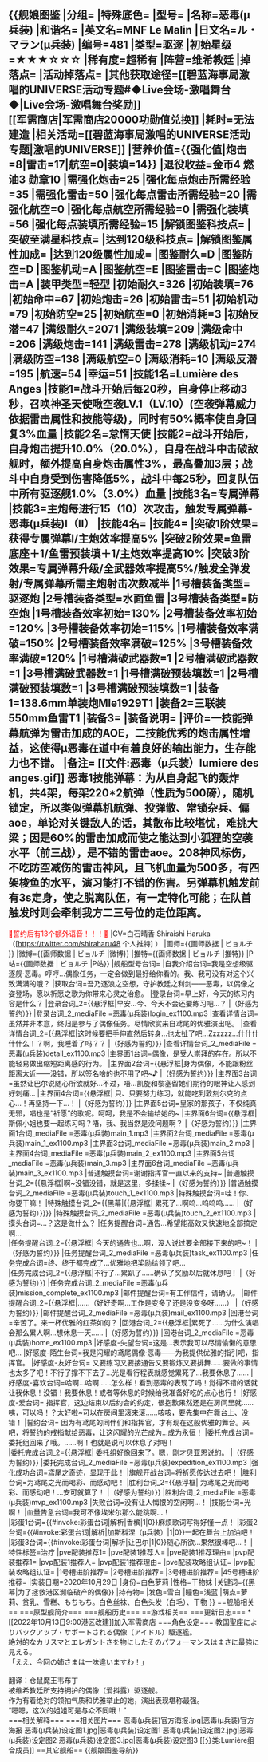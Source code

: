 {{舰娘图鉴 
|分组=
|特殊底色=
|型号=
|名称=恶毒(μ兵装)
|和谐名=
|英文名=MNF Le Malin
|日文名=ル・マラン(μ兵装)
|编号=481
|类型=驱逐
|初始星级=★★★☆☆☆
|稀有度=超稀有
|阵营=维希教廷
|掉落点=
|活动掉落点=
|其他获取途径=[[碧蓝海事局激唱的UNIVERSE活动专题#◆Live会场-激唱舞台◆|Live会场-激唱舞台奖励]]<br>[[军需商店|军需商店20000功勋值兑换]]
|耗时=无法建造
|相关活动=[[碧蓝海事局激唱的UNIVERSE活动专题|激唱的UNIVERSE]]
|营养价值={{强化值|炮击=8|雷击=17|航空=0|装填=14}}
|退役收益=金币4 燃油3 勋章10
|需强化炮击=25
|强化每点炮击所需经验=35
|需强化雷击=50
|强化每点雷击所需经验=20
|需强化航空=0
|强化每点航空所需经验=0
|需强化装填=56
|强化每点装填所需经验=15
|解锁图鉴科技点=
|突破至满星科技点=
|达到120级科技点=
|解锁图鉴属性加成=
|达到120级属性加成=
|图鉴耐久=D
|图鉴防空=D
|图鉴机动=A
|图鉴航空=E
|图鉴雷击=C
|图鉴炮击=A
|装甲类型=轻型
|初始耐久=326
|初始装填=76
|初始命中=67
|初始炮击=26
|初始雷击=51
|初始机动=79
|初始防空=25
|初始航空=0
|初始消耗=3
|初始反潜=47
|满级耐久=2071
|满级装填=209
|满级命中=206
|满级炮击=141
|满级雷击=278
|满级机动=274
|满级防空=138
|满级航空=0
|满级消耗=10
|满级反潜=195
|航速=54
|幸运=51
|技能1名=Lumière des Anges
|技能1=战斗开始后每20秒，自身停止移动3秒，召唤神圣天使啾空袭LV.1（LV.10）(空袭弹幕威力依据雷击属性和技能等级)，同时有50%概率使自身回复3%血量
|技能2名=怠惰天使
|技能2=战斗开始后，自身炮击提升10.0%（20.0%），自身在战斗中击破敌舰时，额外提高自身炮击属性3%，最高叠加3层；战斗中自身受到伤害降低5%，战斗中每25秒，回复队伍中所有驱逐舰1.0%（3.0%）血量
|技能3名=专属弹幕
|技能3=主炮每进行15（10）次攻击，触发专属弹幕-恶毒(μ兵装)I（II）
|技能4名=
|技能4=
|突破1阶效果=获得专属弹幕I/主炮效率提高5%
|突破2阶效果=鱼雷底座＋1/鱼雷预装填＋1/主炮效率提高10%
|突破3阶效果=专属弹幕升级/全武器效率提高5%/触发全弹发射/专属弹幕所需主炮射击次数减半
|1号槽装备类型=驱逐炮
|2号槽装备类型=水面鱼雷
|3号槽装备类型=防空炮
|1号槽装备效率初始=130%
|2号槽装备效率初始=120%
|3号槽装备效率初始=115%
|1号槽装备效率满破=150%
|2号槽装备效率满破=125%
|3号槽装备效率满破=120%
|1号槽满破武器数=1
|2号槽满破武器数=1
|3号槽满破武器数=1
|1号槽满破预装填数=1
|2号槽满破预装填数=1
|3号槽满破预装填数=1
|装备1=138.6mm单装炮Mle1929T1
|装备2=三联装550mm鱼雷T1
|装备3=
|装备说明=
|评价=一技能弹幕航弹为雷击加成的AOE，二技能优秀的炮击属性增益，这使得μ恶毒在道中有着良好的输出能力，生存能力也不错。
|备注=
[[文件:恶毒（μ兵装）lumiere des anges.gif]]
恶毒1技能弹幕：为从自身起飞的轰炸机，共4架，每架220*2航弹（性质为500磅），随机锁定，所以类似弹幕机航弹、投弹散、常锁杂兵、偏aoe，单论对关键敌人的话，其散布比较堪忧，难挑大梁；因是60%的雷击加成而使之能达到小狐狸的空袭水平（前三战），是不错的雷击aoe。208神风标伤，不吃防空减伤的雷击神风，且飞机血量为500多，有四架梭鱼的水平，演习能打不错的伤害。另弹幕机触发前有3s定身，使之脱离队伍，有一定特化可能；在队首触发时则会牵制我方二三号位的走位距离。<br>
----
<span style="color:red;">💓誓约后有13个额外语音！！！💓</span>
|CV=白石晴香 Shiraishi Haruka（[https://twitter.com/shiraharu48 个人推特] ）
|画师={{画师数据 | ビョルチ }}
|微博={{画师数据 | ビョルチ |微博}}
|推特={{画师数据 | ビョルチ |推特}}
|P站={{画师数据 | ビョルチ |P站}}
|舰船型号台词=
|自我介绍台词=我是空想级驱逐舰·恶毒。哼哼…偶像任务，一定会做到最好给你看的。我、我可没有对这个兴致满满的哦？
|获取台词=吾乃逐浪之空想，守护教廷之利剑——恶毒，以偶像之姿登场，愿以祈愿之歌为你带来心灵之治愈。
|登录台词=早上好，今天的练习内容是什么？
|登录台词_2={{悬浮框|早安…今、今天不会还要练习吧…？ |（好感为誓约）}}
|登录台词_2_mediaFile =恶毒(μ兵装)login_ex1100.mp3
|查看详情台词=虽然并非本意，终归是参与了偶像任务。尽情欣赏来自鸢尾的优雅演出吧。
|查看详情台词_2={{悬浮框|这时候要把手伸直然后转身…也太扯了吧…Zzzzzz…什什什什什么！？啊，我睡着了吗？？ |（好感为誓约）}}
|查看详情台词_2_mediaFile =恶毒(μ兵装)detail_ex1100.mp3
|主界面1台词=偶像，是受人崇拜的存在。所以不能轻易做出缩短距离感的行为。
|主界面2台词={{悬浮框|身为偶像，不能跟粉丝距离太近——没错，所以签名啥的也不用了吧~♪ |（好感为誓约）}}
|主界面3台词=虽然让巴尔说随心所欲就好…不过，唔…凯旋和黎塞留她们期待的眼神让人感到好刺痛…
|主界面4台词={{悬浮框| 只、只要努力练习，就能吃到敦刻尔克的点心…！再坚持一下…！ |（好感为誓约）}}
|主界面5台词=皇家的那孩子，不仅纯真无邪，唱也是“祈愿”的歌呢。呵呵，我是不会输给她的~
|主界面6台词={{悬浮框|斯佩小姐也要一起练习吗？唔，我、我当然是没问题啊？ |（好感为誓约）}}
|主界面1台词_mediaFile =恶毒(μ兵装)main_1.mp3
|主界面2台词_mediaFile =恶毒(μ兵装)main_1_ex1100.mp3
|主界面3台词_mediaFile =恶毒(μ兵装)main_2.mp3
|主界面4台词_mediaFile =恶毒(μ兵装)main_2_ex1100.mp3
|主界面5台词_mediaFile =恶毒(μ兵装)main_3.mp3
|主界面6台词_mediaFile =恶毒(μ兵装)main_3_ex1100.mp3
|普通触摸台词=谢谢指挥官一直以来的支持~
|普通触摸台词_2={{悬浮框|啊~没错没错，就是这里，多揉揉~ |（好感为誓约）}}
|普通触摸台词_2_mediaFile =恶毒(μ兵装)touch_1_ex1100.mp3
|特殊触摸台词=哇！你、你要干嘛！
|特殊触摸台词_2={{黑幕|{{悬浮框| 累死了…啊呜…呜呜呜…… |（好感为誓约）}}}}
|特殊触摸台词_2_mediaFile =恶毒(μ兵装)touch_2_ex1100.mp3
|摸头台词=…？这是做什么？
|任务提醒台词=通告…希望能高效又快速地全部搞定啊…	
|任务提醒台词_2={{悬浮框| 今天的通告也…啊，没人说过要全部接下来的吧~！	|（好感为誓约）}}
|任务提醒台词_2_mediaFile =恶毒(μ兵装)task_ex1100.mp3
|任务完成台词=终、终于都完成了…优雅地把奖励给领了吧…	
|任务完成台词_2={{悬浮框|不行了…累趴了……确认了奖励以后就休息吧！ |（好感为誓约）}}
|任务完成台词_2_mediaFile =恶毒(μ兵装)mission_complete_ex1100.mp3
|邮件提醒台词=有工作信件，请确认。
|邮件提醒台词_2={{悬浮框|……（好好奇啊…工作是变多了还是没变多呀……）	|（好感为誓约）}}
|邮件提醒台词_2_mediaFile =恶毒(μ兵装)mail_ex1100.mp3
|回港台词=辛苦了。来一杯优雅的红茶如何？
|回港台词_2={{悬浮框|累死了……为什么演唱会那么累人啊…想休息一天…… |（好感为誓约）}}
|回港台词_2_mediaFile =恶毒(μ兵装)home_ex1100.mp3
|好感度-失望台词=这是…表示我可以尽情偷懒的意思吧…	
|好感度-陌生台词=我是闪耀的鸢尾偶像·恶毒——为我提供优雅的指引吧，指挥官。
|好感度-友好台词= 又要练习又要接通告又要锻炼又要排舞……要做的事情也太多了吧！不行了撑不下去了…光是看行程表就感觉累死了…我要休息了…… 
|好感度-喜欢台词=哈啊…哈啊……怎么样！看到恶毒的表现了吗！觉得不错的话就让我休息！没错！我要休息！或者等休息的时候给我准备好吃的点心也行！ 
|好感度-爱台词= 指挥官，这边结束以后约会的约定，很抱歉果然还是在房间里就……咦，可以吗！？太好啦~可以在房间里滚来滚……咳咳，要先集中在舞台上、没错！ 
|誓约台词= 因为有鸢尾的同伴们和指挥官，才有现在这般优雅的舞台。来吧，将誓约的戒指献给恶毒，让这闪耀的光芒成为…成为永恒！ 
|委托完成台词=委托组回来了哦。……啊！也就是说可以休息了对吧！	
|委托完成台词_2={{悬浮框| 委托组好像回来了。嗯，刚才贝亚恩说的。 	|（好感为誓约）}}
|委托完成台词_2_mediaFile =恶毒(μ兵装)expedition_ex1100.mp3
|强化成功台词=鸢尾之奇迹，显现于此！
|旗舰开战台词=将祈愿传达过去吧！
|胜利台词=为鸢尾之光而喝彩、而感动吧！
|胜利台词_2={{悬浮框| 为鸢尾之光而喝彩、而感动吧！…安可就算了！ 	|（好感为誓约）}}
|胜利台词_2_mediaFile =恶毒(μ兵装)mvp_ex1100.mp3
|失败台词=没有让人悔恨的空闲啊…！
|技能台词=光啊！
|血量告急台词=我可不像埃米尔那么能跳啊…！	
|彩蛋1台词={{#invoke:彩蛋台词|解析|香槟|1|0}}麻烦歌词写得好懂一点！
|彩蛋2台词={{#invoke:彩蛋台词|解析|加斯科涅（μ兵装）|1|0}}一起在舞台上加油吧！	
|彩蛋3台词={{#invoke:彩蛋台词|解析|让巴尔|1|0}}随心所欲…果然很棒吧…！
|特性标签=治疗
|pve配装推荐1=
|pve配装1推荐人=
|pve配装1推荐理由=
|pvp配装推荐1=
|pvp配装1推荐人=
|pvp配装1推荐理由=
|pve配装攻略组认证=
|pvp配装攻略组认证=
|1号槽进阶推荐=
|2号槽进阶推荐=
|3号槽进阶推荐=
|45号槽进阶推荐=
|实装日期=2020年10月29日
|身份=白色萝莉
|性格=干物妹
|关键词={{黑幕|为了拯救港区濒临破产的偶像}}
|持有物=
|发色=雪白
|瞳色=浅蓝
|萌点=萝莉、贫乳、雪糕、もちもち。白色丝袜、白色头发（白毛）、干物
}}
==舰船相关==
===原型舰简介===
===舰船历史===
==游戏相关==
===更新日志===
*[[2022年10月13日9:00港区改建]]加入军需商店
===角色设定===
教国聖座によりバックアップ・サポートされる偶像（アイドル）駆逐艦。<br>
絶対的なカリスマとエレガントさを物にしたそのパフォーマンスはまさに最強に見える。<br>
「ええ、今回の姉さまは一味違いますわ！」<br><br>
翻译：仓鼠魔王韦布丁<br>
被维希教廷所支持拥护的偶像（爱抖露）驱逐舰。<br>
作为有着绝对的领袖气质和优雅举止的她，演出表现堪称最强。<br>
“嗯嗯，这次的姐姐可是与众不同哦！”<br>
===相关解释===
===相关图片===
<gallery mode="packed" heights="300px">
恶毒(μ兵装)官方海报.jpg|恶毒(μ兵装)官方海报
恶毒(μ兵装)设定图1.jpg|恶毒(μ兵装)设定图1
恶毒(μ兵装)设定图2.jpg|恶毒(μ兵装)设定图2
恶毒(μ兵装)设定图3.jpg|恶毒(μ兵装)设定图3
</gallery>
[[分类:Lumière组合成员]]
==其它舰船==
{{舰娘图鉴导航}}